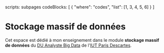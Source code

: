 scripts: subpages
codeBlocks: [ { "where": "codes", "list": [1, 3, 4, 5, 6] } ]
# Stockage massif de données

Cet espace est dédié à mon enseignement dans le module **stockage massif de données**
du [DU Analyste Big Data](http://www.stid-paris.fr/les-formations/du-analyste-big-data) 
de l'[IUT Paris Descartes](http://www.iut.parisdescartes.fr).

<div id = "codes"></div>